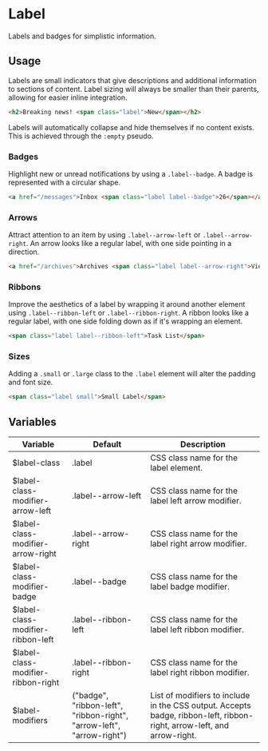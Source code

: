 # Label #

Labels and badges for simplistic information.

## Usage ##

Labels are small indicators that give descriptions and additional information to sections of content. Label sizing will always be smaller than their parents, allowing for easier inline integration.

```html
<h2>Breaking news! <span class="label">New</span></h2>
```

<div class="notice is-info">
    Labels will automatically collapse and hide themselves if no content exists. This is achieved through the <code>:empty</code> pseudo.
</div>

### Badges ###

Highlight new or unread notifications by using a `.label--badge`. A badge is represented with a circular shape.

```html
<a href="/messages">Inbox <span class="label label--badge">26</span></a>
```

### Arrows ###

Attract attention to an item by using `.label--arrow-left` or `.label--arrow-right`. An arrow looks like a regular label, with one side pointing in a direction.

```html
<a href="/archives">Archives <span class="label label--arrow-right">View</span></a>
```

### Ribbons ###

Improve the aesthetics of a label by wrapping it around another element using `.label--ribbon-left` or `.label--ribbon-right`. A ribbon looks like a regular label, with one side folding down as if it's wrapping an element.

```html
<span class="label label--ribbon-left">Task List</span>
```

### Sizes ###

Adding a `.small` or `.large` class to the `.label` element will alter the padding and font size.

```html
<span class="label small">Small Label</span>
```

## Variables ##

<table class="table is-striped data-table">
    <thead>
        <tr>
            <th>Variable</th>
            <th>Default</th>
            <th>Description</th>
        </tr>
    </thead>
    <tbody>
        <tr>
            <td>$label-class</td>
            <td>.label</td>
            <td>CSS class name for the label element.</td>
        </tr>
        <tr>
            <td>$label-class-modifier-arrow-left</td>
            <td>.label--arrow-left</td>
            <td>CSS class name for the label left arrow modifier.</td>
        </tr>
        <tr>
            <td>$label-class-modifier-arrow-right</td>
            <td>.label--arrow-right</td>
            <td>CSS class name for the label right arrow modifier.</td>
        </tr>
        <tr>
            <td>$label-class-modifier-badge</td>
            <td>.label--badge</td>
            <td>CSS class name for the label badge modifier.</td>
        </tr>
        <tr>
            <td>$label-class-modifier-ribbon-left</td>
            <td>.label--ribbon-left</td>
            <td>CSS class name for the label left ribbon modifier.</td>
        </tr>
        <tr>
            <td>$label-class-modifier-ribbon-right</td>
            <td>.label--ribbon-right</td>
            <td>CSS class name for the label right ribbon modifier.</td>
        </tr>
        <tr>
            <td>$label-modifiers</td>
            <td>("badge", "ribbon-left", "ribbon-right", "arrow-left", "arrow-right")</td>
            <td>List of modifiers to include in the CSS output. Accepts badge, ribbon-left, ribbon-right, arrow-left, and arrow-right.</td>
        </tr>
    </tbody>
</table>
